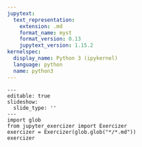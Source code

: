 ```yaml
---
jupytext:
  text_representation:
    extension: .md
    format_name: myst
    format_version: 0.13
    jupytext_version: 1.15.2
kernelspec:
  display_name: Python 3 (ipykernel)
  language: python
  name: python3
---
```


```{code-cell} ipython3
---
editable: true
slideshow:
  slide_type: ''
---
import glob
from jupyter_exercizer import Exercizer
exercizer = Exercizer(glob.glob("*/*.md"))
exercizer
```

```{code-cell} ipython3

```

```{code-cell} ipython3

```

